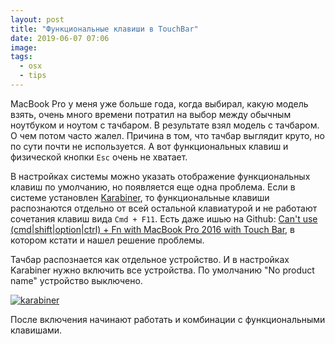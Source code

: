 ```yaml
---
layout: post
title: "Функциональные клавиши в TouchBar"
date: 2019-06-07 07:06
image:
tags:
  - osx
  - tips
---
```

MacBook Pro у меня уже больше года, когда выбирал, какую модель взять, очень много времени потратил на выбор между обычным ноутбуком и ноутом с тачбаром. В результате взял модель с тачбаром. О чем потом часто жалел. Причина в том, что тачбар выглядит круто, но по сути почти не используется. А вот функциональных клавиш и физической кнопки `Esc` очень не хватает.

В настройках системы можно указать отображение функциональных клавиш по умолчанию, но появляется еще одна проблема. Если в системе установлен [Karabiner](https://pqrs.org/osx/karabiner/), то функциональные клавиши распознаются отдельно от всей остальной клавиатурой и не работают сочетания клавиш вида `Cmd + F11`. Есть даже ишью на Github: [Can't use (cmd\|shift\|option\|ctrl) + Fn with MacBook Pro 2016 with Touch Bar](https://github.com/tekezo/Karabiner-Elements/issues/535), в котором кстати и нашел решение проблемы.

Тачбар распознается как отдельное устройство. И в настройках Karabiner нужно включить все устройства. По умолчанию "No product name" устройство выключено.

[![karabiner](https://static.juev.org/2019/06/karabiner.png "Karabiner")](https://static.juev.org/2019/06/karabiner.png "karabiner")

После включения начинают работать и комбинации с функциональными клавишами.
